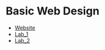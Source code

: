 <h1>Basic Web Design</h1>

<ul>
<li><a href="https://mystellemoseley2022.github.io/web1320/">Website</a></li>
<li><a href="https://htmlpreview.github.io/https://mystellemoseley2022.github.io/web1320/Lab_1/index.html">Lab_1</a></li>
<li><a href="https://htmlpreview.github.io/https://mystellemoseley2022.github.io/web1320/Lab_2/index.html" target="_blank">Lab_2</a></li>
</ul>
